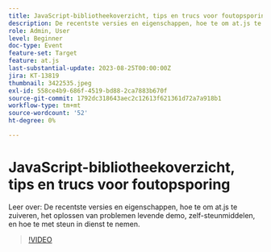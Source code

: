 ```yaml
---
title: JavaScript-bibliotheekoverzicht, tips en trucs voor foutopsporing
description: De recentste versies en eigenschappen, hoe te om at.js te zuiveren, het oplossen van problemen levende demo, zelf-steunmiddelen, en hoe te met steun in dienst te nemen.
role: Admin, User
level: Beginner
doc-type: Event
feature-set: Target
feature: at.js
last-substantial-update: 2023-08-25T00:00:00Z
jira: KT-13819
thumbnail: 3422535.jpeg
exl-id: 558ce4b9-686f-4519-bd88-2ca7883b670f
source-git-commit: 1792dc318643aec2c12613f621361d72a7a918b1
workflow-type: tm+mt
source-wordcount: '52'
ht-degree: 0%

---
```


# JavaScript-bibliotheekoverzicht, tips en trucs voor foutopsporing

Leer over: De recentste versies en eigenschappen, hoe te om at.js te zuiveren, het oplossen van problemen levende demo, zelf-steunmiddelen, en hoe te met steun in dienst te nemen.

>[!VIDEO](https://video.tv.adobe.com/v/3422535/?learn=on)
